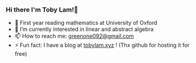 ### Hi there I'm Toby Lam!👋

- 🏫 First year reading mathematics at University of Oxford
- 🌱 I’m currently interested in linear and abstract algebra
- 📫 How to reach me: greenone092@gmail.com 
- ⚡ Fun fact: I have a blog at [tobylam.xyz](https://www.tobylam.xyz/) ! (Thx github for hosting it for free)
